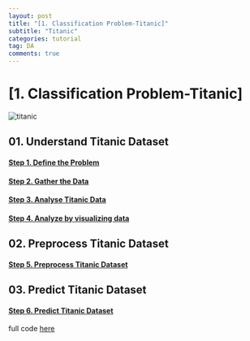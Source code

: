 ```yaml
---
layout: post
title: "[1. Classification Problem-Titanic]"
subtitle: "Titanic"
categories: tutorial
tag: DA
comments: true
---
```


# [1. Classification Problem-Titanic]

![titanic](imgs/00.titanic.jpg)

## 01. Understand Titanic Dataset

#### [Step 1. Define the Problem](https://github.com/PlanNoa/Deep-Learning-from-Scratch-for-newbie/blob/master/%5B1.%20Classification%20Problem-Titanic%5D/Lecture/01.%20Understand%20Titanic%20Dataset.md#step-1-define-the-problem)

#### [Step 2. Gather the Data](https://github.com/PlanNoa/Deep-Learning-from-Scratch-for-newbie/blob/master/%5B1.%20Classification%20Problem-Titanic%5D/Lecture/01.%20Understand%20Titanic%20Dataset.md#step-2-gather-the-data)

#### [Step 3. Analyse Titanic Data](https://github.com/PlanNoa/Deep-Learning-from-Scratch-for-newbie/blob/master/%5B1.%20Classification%20Problem-Titanic%5D/Lecture/01.%20Understand%20Titanic%20Dataset.md#step-3-analyse-titanic-data)

#### [Step 4. Analyze by visualizing data](https://github.com/PlanNoa/Deep-Learning-from-Scratch-for-newbie/blob/master/%5B1.%20Classification%20Problem-Titanic%5D/Lecture/01.%20Understand%20Titanic%20Dataset.md#step-4-analyze-by-visualizing-data)

## 02. Preprocess Titanic Dataset

#### [Step 5. Preprocess Titanic Dataset](https://github.com/PlanNoa/Deep-Learning-from-Scratch-for-newbie/blob/master/%5B1.%20Classification%20Problem-Titanic%5D/Lecture/02.%20Preprocess%20Titanic%20Dataset.md#step-5-preprocess-titanic-dataset)

## 03. Predict Titanic Dataset

#### [Step 6. Predict Titanic Dataset](https://github.com/PlanNoa/Deep-Learning-from-Scratch-for-newbie/blob/master/%5B1.%20Classification%20Problem-Titanic%5D/Lecture/03.%20Predict%20Titanic%20Dataset.md#step-6-predict-titanic-dataset)



full code [here](https://github.com/PlanNoa/Deep-Learning-from-Scratch-for-newbie/blob/master/%5B1.%20Classification%20Problem-Titanic%5D/src/titanic.py)
